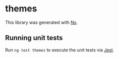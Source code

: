# themes

This library was generated with [Nx](https://nx.dev).

## Running unit tests

Run `ng test themes` to execute the unit tests via [Jest](https://jestjs.io).
